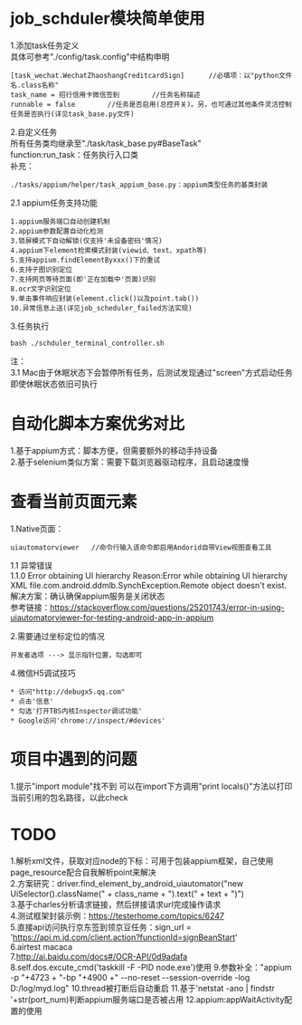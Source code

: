 # job_schduler模块简单使用
1.添加task任务定义     
具体可参考"./config/task.config"中结构申明
```
[task_wechat.WechatZhaoshangCreditcardSign]      //必填项：以"python文件名.class名称"
task_name = 招行信用卡微信签到        //任务名称描述
runnable = false        //任务是否启用(总控开关)。另，也可通过其他条件灵活控制任务是否执行(详见task_base.py文件)
```
2.自定义任务     
所有任务类均继承至"./task/task_base.py#BaseTask"      
function:run_task：任务执行入口类       
补充：     
```
./tasks/appium/helper/task_appium_base.py：appium类型任务的基类封装      
```
2.1 appium任务支持功能
```
1.appium服务端口自动创建机制
2.appium参数配置自动化检测
3.锁屏模式下自动解锁(仅支持'未设备密码'情况)
4.appium下element检索模式封装(viewid、text、xpath等)
5.支持appium.findElementByxxx()下的重试
6.支持子图识别定位
7.支持网页等待页面(即'正在加载中'页面)识别
8.ocr文字识别定位
9.单击事件响应封装(element.click()以及point.tab())
10.异常信息上送(详见job_scheduler_failed方法实现)
```
3.任务执行
```
bash ./schduler_terminal_controller.sh
```
注：      
3.1 Mac由于休眠状态下会暂停所有任务，后测试发现通过"screen"方式启动任务即使休眠状态依旧可执行


# 自动化脚本方案优劣对比
1.基于appium方式：脚本方便，但需要额外的移动手持设备  
2.基于selenium类似方案：需要下载浏览器驱动程序，且启动速度慢  



# 查看当前页面元素
1.Native页面：
```
uiautomatorviewer   //命令行输入该命令即启用Andorid自带View视图查看工具
```
1.1 异常错误    
1.1.0 Error obtaining UI hierarchy  Reason:Error while obtaining UI hierarchy XML file.com.android.ddmlb.SynchException.Remote object doesn't exist.    
解决方案：确认确保appium服务是关闭状态  
参考链接：https://stackoverflow.com/questions/25201743/error-in-using-uiautomatorviewer-for-testing-android-app-in-appium

2.需要通过坐标定位的情况
```
开发者选项 ---> 显示指针位置，勾选即可
```
4.微信H5调试技巧
```
* 访问"http://debugx5.qq.com" 
* 点击'信息'
* 勾选'打开TBS内核Inspector调试功能'
* Google访问'chrome://inspect/#devices'
```


# 项目中遇到的问题     
1.提示"import module"找不到
可以在import下方调用"print locals()"方法以打印当前引用的包名路径，以此check     


# TODO
1.解析xml文件，获取对应node的下标：可用于包装appium框架，自己使用page_resource配合自我解析point来解决      
2.方案研究：driver.find_element_by_android_uiautomator("new UiSelector().className(" + class_name + ").text(" + text + ")")  
3.基于charles分析请求链接，然后拼接请求url完成操作请求   
4.测试框架封装示例：https://testerhome.com/topics/6247   
5.直接api访问执行京东签到领京豆任务：sign_url = 'https://api.m.jd.com/client.action?functionId=signBeanStart'   
6.airtest macaca      
7.http://ai.baidu.com/docs#/OCR-API/0d9adafa  
8.self.dos.excute_cmd('taskkill -F -PID node.exe')使用
9.参数补全："appium -p "+4723 + "-bp "+4900 +" --no-reset --session-override -log D:/log/myd.log"
10.thread被打断后自动重启
11.基于'netstat -ano | findstr '+str(port_num)判断appium服务端口是否被占用
12.appium:appWaitActivity配置的使用
